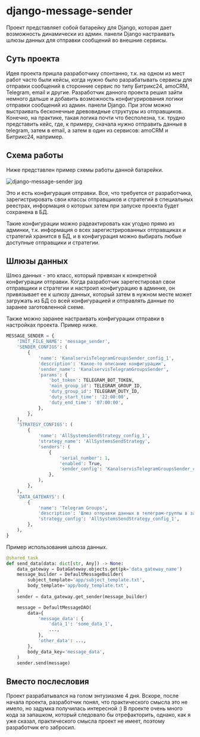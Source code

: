 # django-message-sender
Проект представляет собой батарейку для Django, которая дает возможность динамически из админ. панели Django настраивать шлюзы данных для отправки сообщений во внешние сервисы.

## Суть проекта
Идея проекта пришла разработчику спонтанно, т.к. на одном из мест работ часто были кейсы, когда нужно было разрабатывать сервисы для отправки сообщений в сторонние сервис по типу Битрикс24, amoCRM, Telegram, email и другие.
Разработчик данного проекта решил зайти немного дальше и добавить возможность конфигурирования логики отправки сообщений из админ. панели Django. При этом можно выстраивать бесконечные древовидные структуры из отправщиков. 
Конечно, на практике, такая логика почти что бесполезна, т.к. трудно представить кейс, где, к примеру, сначала нужно отправить данные в telegram, затем в email, а затем в один из сервисов: amoCRM и Битрикс24, например.

## Схема работы
Ниже представлен пример схемы работы данной батарейки.

![django-message-sender jpg](https://github.com/Sazoks/django-message-sender/assets/46415966/93315c9a-1a56-4378-b875-f271bb4d56e9)

Это и есть конфигурация отправки. Все, что требуется от разработчика, зарегистрировать свои классы отправщиков и стратегий в специальных реестрах, информация о которых затем при запуске проекта будет сохранена в БД.

Такие конфигурации можно радеактировать как угодно прямо из админки, т.к. информация о всех зарегистрированных отправщиках и стратегий хранится в БД, и в конфигурация можно выбирать любые доступные отправщики и стратегии.

## Шлюзы данных
Шлюз данных - это класс, который привязан к конкретной конфигурации отправки. Когда разработчик зарегестировал свои отправщики и стратегии и настроил конфигурацию в админке, он привязывает ее к шлюзу данных, который затем в 
нужном месте может загружать из БД со всей конфигурацией и отправлять данные по заранее заготовленной схеме.

Также можно заранее настраивать конфигурации отправки в настройках проекта. Пример ниже.
```python
MESSAGE_SENDER = {
    'INIT_FILE_NAME': 'message_sender',
    'SENDER_CONFIGS': (
        {
            'name': 'KanalservisTelegramGroupsSender_config_1',
            'description': 'Какое-то описание конфигурации',
            'sender_name': 'KanalservisTelegramGroupsSender',
            'params': {
                'bot_token': TELEGRAM_BOT_TOKEN,
                'main_group_id': TELEGRAM_GROUP_ID,
                'duty_group_id': TELEGRAM_DUTY_ID,
                'duty_start_time': '22:00:00',
                'duty_end_time': '07:00:00',
            },
        },
    ),
    'STRATEGY_CONFIGS': (
        {
            'name': 'AllSystemsSendStrategy_config_1',
            'strategy_name': 'AllSystemsSendStrategy',
            'senders': (
                {
                    'serial_number': 1,
                    'enabled': True,
                    'sender_config': 'KanalservisTelegramGroupsSender_config_1',
                },
            ),
        },
    ),
    'DATA_GATEWAYS': (
        {
            'name': 'Telegram Groups',
            'description': 'Шлюз отправки данных в телеграм-группы в зависимости от времени.',
            'strategy_config': 'AllSystemsSendStrategy_config_1',
        },
    ),
}
```

Пример использования шлюза данных.
```python
@shared_task
def send_data(data: dict[str, Any]) -> None:
    data_gateway = DataGateway.objects.get(pk='data_gateway_name')
    message_builder = DefaultMessageBuilder(
        subject_template='app/subject_template.txt',
        body_template='app/body_template.txt',
    )
    sender = data_gateway.get_sender(message_builder)

    message = DefaultMessageDAO(
        data={
            'message_data': {
                'data_1': 'some_data_1',
                ...,
            },
            'other_data': ...,
        },
        body_data_key='message_data',
    )
    sender.send(message)
```

## Вместо послесловия
Проект разрабатывался на голом энтузиазме 4 дня. Вскоре, после начала проекта, разработчик понял, что практического смысла это не имело, но задумка получилась интересной :)
В проекте очень много кода за запашком, который следовало бы отрефакторить, однако, как я уже сказал, практического смысла проект не имеет, поэтому разработчик его забросил.
